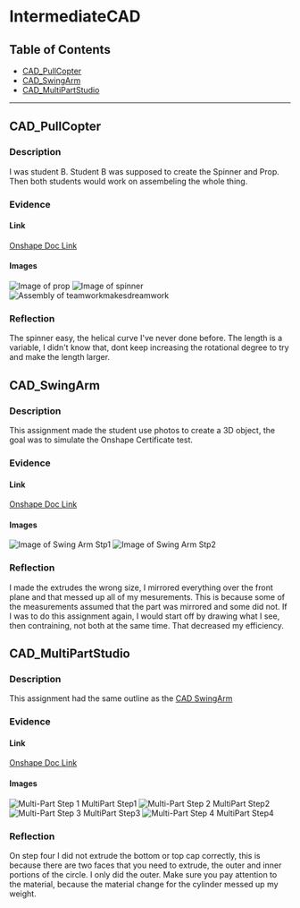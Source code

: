 # IntermediateCAD
## Table of Contents
* [CAD_PullCopter](#CAD_PullCopter)
* [CAD_SwingArm](#CAD_SwingArm)
* [CAD_MultiPartStudio](#CAD_MultiPartStudio)
---
## CAD_PullCopter
### Description
I was student B. Student B was supposed to create the Spinner and Prop. Then both students would work on assembeling the whole thing.
### Evidence
#### Link
[Onshape Doc Link](https://cvilleschools.onshape.com/documents/4dfdda2c1ff889c8dcbb4703/w/cb4eb8bae6270a91f983b4f1/e/7a28a22105602e994b2ce8f2)
#### Images
![Image of prop](https://github.com/VeganPorkChop/IntermediateCAD/blob/main/Images/Screenshot%202022-10-24%20152548.png)
![Image of spinner](https://github.com/VeganPorkChop/IntermediateCAD/blob/main/Images/Screenshot%202022-10-24%20152559.png?raw=true)
![Assembly of teamworkmakesdreamwork](https://github.com/VeganPorkChop/IntermediateCAD/blob/main/Images/Screenshot%202022-10-24%20154527.png?raw=true)
### Reflection
The spinner easy, the helical curve I've never done before. The length is a variable, I didn't know that, dont keep increasing the rotational degree to try and make the length larger.
## CAD_SwingArm
### Description
This assignment made the student use photos to create a 3D object, the goal was to simulate the Onshape Certificate test.
### Evidence
#### Link
[Onshape Doc Link](https://cvilleschools.onshape.com/documents/3cb84e7119cdffa44e5c4ac2/w/ca95ad765ab4597accf907b3/e/47eb486de1c8b3344547e29c)
#### Images
![Image of Swing Arm Stp1](https://github.com/VeganPorkChop/IntermediateCAD/blob/main/Images/Screenshot%202022-10-24%20153134.png?raw=true)
![Image of Swing Arm Stp2](https://github.com/VeganPorkChop/IntermediateCAD/blob/main/Images/Screenshot%202022-10-24%20153151.png?raw=true)
### Reflection
I made the extrudes the wrong size, I mirrored everything over the front plane and that messed up all of my mesurements. This is because some of the measurements assumed that the part was mirrored and some did not. If I was to do this assignment again, I would start off by drawing what I see, then contraining, not both at the same time. That decreased my efficiency.
## CAD_MultiPartStudio
### Description
This assignment had the same outline as the [CAD SwingArm](#Cad_SwingArm)
### Evidence
#### Link
[Onshape Doc Link](https://cvilleschools.onshape.com/documents/21dda76748c3bea6f1b29d41/w/76b9e1e43b147e63ed66770c/e/aa32112cdc3240a29b7b2b40)
#### Images
![Multi-Part Step 1](https://github.com/VeganPorkChop/IntermediateCAD/blob/main/Images/Screenshot%202022-10-24%20153522.png?raw=true)
MultiPart Step1
![Multi-Part Step 2](https://github.com/VeganPorkChop/IntermediateCAD/blob/main/Images/Screenshot%202022-10-24%20153532.png?raw=true)
MultiPart Step2
![Multi-Part Step 3](https://github.com/VeganPorkChop/IntermediateCAD/blob/main/Images/Screenshot%202022-10-24%20153543.png?raw=true)
MultiPart Step3
![Multi-Part Step 4](https://github.com/VeganPorkChop/IntermediateCAD/blob/main/Images/Screenshot%202022-10-24%20153554.png?raw=true)
MultiPart Step4
### Reflection
On step four I did not extrude the bottom or top cap correctly, this is because there are two faces that you need to extrude, the outer and inner portions of the circle. I only did the outer. Make sure you pay attention to the material, because the material change for the cylinder messed up my weight.

